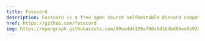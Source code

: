 ```yaml
---
title: Fosscord
description: Fosscord is a free open source selfhostable discord compatible chat, voice and video platform
href: https://github.com/fosscord
img: https://opengraph.githubassets.com/59eedd4129a780a5d1b4bd86ee9b93561c46bb50bc4f5a6bc051b96c7363cd37/fosscord/fosscord
---
```

